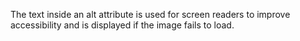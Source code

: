 
The text inside an alt attribute is used for screen readers to improve accessibility and is displayed if the image fails to load.
